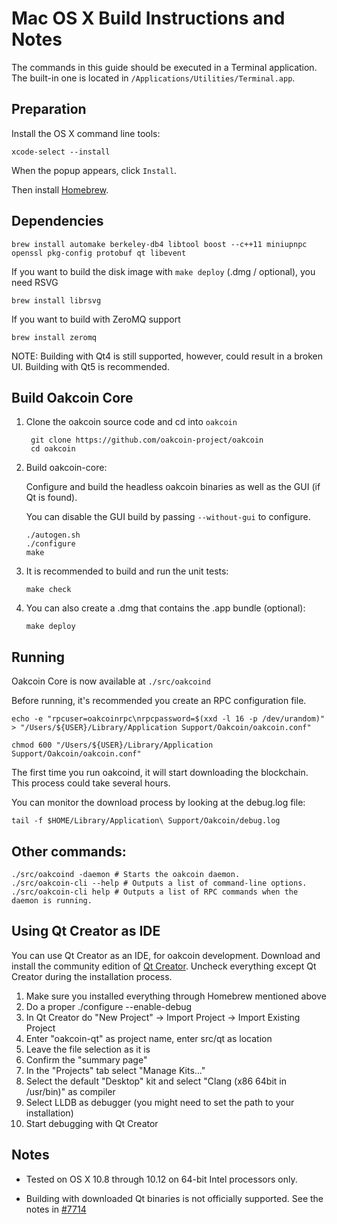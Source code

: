 Mac OS X Build Instructions and Notes
====================================
The commands in this guide should be executed in a Terminal application.
The built-in one is located in `/Applications/Utilities/Terminal.app`.

Preparation
-----------
Install the OS X command line tools:

`xcode-select --install`

When the popup appears, click `Install`.

Then install [Homebrew](https://brew.sh).

Dependencies
----------------------

    brew install automake berkeley-db4 libtool boost --c++11 miniupnpc openssl pkg-config protobuf qt libevent

If you want to build the disk image with `make deploy` (.dmg / optional), you need RSVG

    brew install librsvg

If you want to build with ZeroMQ support
    
    brew install zeromq

NOTE: Building with Qt4 is still supported, however, could result in a broken UI. Building with Qt5 is recommended.

Build Oakcoin Core
------------------------

1. Clone the oakcoin source code and cd into `oakcoin`

        git clone https://github.com/oakcoin-project/oakcoin
        cd oakcoin

2.  Build oakcoin-core:

    Configure and build the headless oakcoin binaries as well as the GUI (if Qt is found).

    You can disable the GUI build by passing `--without-gui` to configure.

        ./autogen.sh
        ./configure
        make

3.  It is recommended to build and run the unit tests:

        make check

4.  You can also create a .dmg that contains the .app bundle (optional):

        make deploy

Running
-------

Oakcoin Core is now available at `./src/oakcoind`

Before running, it's recommended you create an RPC configuration file.

    echo -e "rpcuser=oakcoinrpc\nrpcpassword=$(xxd -l 16 -p /dev/urandom)" > "/Users/${USER}/Library/Application Support/Oakcoin/oakcoin.conf"

    chmod 600 "/Users/${USER}/Library/Application Support/Oakcoin/oakcoin.conf"

The first time you run oakcoind, it will start downloading the blockchain. This process could take several hours.

You can monitor the download process by looking at the debug.log file:

    tail -f $HOME/Library/Application\ Support/Oakcoin/debug.log

Other commands:
-------

    ./src/oakcoind -daemon # Starts the oakcoin daemon.
    ./src/oakcoin-cli --help # Outputs a list of command-line options.
    ./src/oakcoin-cli help # Outputs a list of RPC commands when the daemon is running.

Using Qt Creator as IDE
------------------------
You can use Qt Creator as an IDE, for oakcoin development.
Download and install the community edition of [Qt Creator](https://www.qt.io/download/).
Uncheck everything except Qt Creator during the installation process.

1. Make sure you installed everything through Homebrew mentioned above
2. Do a proper ./configure --enable-debug
3. In Qt Creator do "New Project" -> Import Project -> Import Existing Project
4. Enter "oakcoin-qt" as project name, enter src/qt as location
5. Leave the file selection as it is
6. Confirm the "summary page"
7. In the "Projects" tab select "Manage Kits..."
8. Select the default "Desktop" kit and select "Clang (x86 64bit in /usr/bin)" as compiler
9. Select LLDB as debugger (you might need to set the path to your installation)
10. Start debugging with Qt Creator

Notes
-----

* Tested on OS X 10.8 through 10.12 on 64-bit Intel processors only.

* Building with downloaded Qt binaries is not officially supported. See the notes in [#7714](https://github.com/bitcoin/bitcoin/issues/7714)
